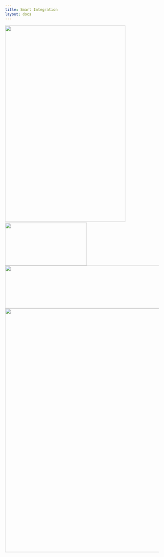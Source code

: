 ```yaml
---
title: Smart Integration
layout: docs
---
```


<img class="img-responsive docs-img" src="{{ site.baseurl }}/assets/zap1.png" height="642px" width="394px" alt="">

<img class="img-responsive docs-img" src="{{ site.baseurl }}/assets/zap2.png" alt="">

<img class="img-responsive docs-img" src="{{ site.baseurl }}/assets/zap3.png" alt="">

<img class="img-responsive docs-img" src="{{ site.baseurl }}/assets/zap4.png" alt="">

<img class="img-responsive docs-img" src="{{ site.baseurl }}/assets/zap5.png" alt="">

<img class="img-responsive docs-img" src="{{ site.baseurl }}/assets/zap6.png" alt="">

<img class="img-responsive docs-img" src="{{ site.baseurl }}/assets/zap7.png" alt="">

<img class="img-responsive docs-img" src="{{ site.baseurl }}/assets/zap8.png" alt="">

<img class="img-responsive docs-img" src="{{ site.baseurl }}/assets/zap9.png" alt="">

<img class="img-responsive docs-img" src="{{ site.baseurl }}/assets/zap10.png" alt="">

<img class="img-responsive docs-img" src="{{ site.baseurl }}/assets/zap11.png" alt="">

<img class="img-responsive docs-img" src="{{ site.baseurl }}/assets/zap12.png" alt="">

<img class="img-responsive docs-img" src="{{ site.baseurl }}/assets/zap13.png" alt="">

<img class="img-responsive docs-img" src="{{ site.baseurl }}/assets/zap14.png" height="140px" width="268px" alt="">

<img class="img-responsive docs-img" src="{{ site.baseurl }}/assets/zap15.png" height="140px" width="1322px" alt="">

<img class="img-responsive docs-img" src="{{ site.baseurl }}/assets/zap16.png" height="798px" width="618px" alt="">

<img class="img-responsive docs-img" src="{{ site.baseurl }}/assets/zap17.png" alt="">

<img class="img-responsive docs-img" src="{{ site.baseurl }}/assets/zap18.png" alt="">

